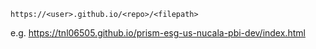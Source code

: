 `https://<user>.github.io/<repo>/<filepath>`

e.g. https://tnl06505.github.io/prism-esg-us-nucala-pbi-dev/index.html
